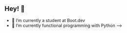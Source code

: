 ## Hey! 👋
- 🔭 I’m currently a student at Boot.dev
- 🌱 I’m currently functional programming with Python
-->
